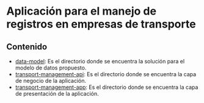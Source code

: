 # Aplicación para el manejo de registros en empresas de transporte

## Contenido

- [data-model](https://github.com/karianov/transport-management/tree/master/data-model): Es el directorio donde se encuentra la solución para el modelo de datos propuesto.
- [transport-management-api](https://github.com/karianov/transport-management/tree/master/transport-management-api): Es el directorio donde se encuentra la capa de negocio de la aplicación.
- [transport-management-app](https://github.com/karianov/transport-management/tree/master/transport-management-app): Es el directorio donde se encuentra la capa de presentación de la aplicación.